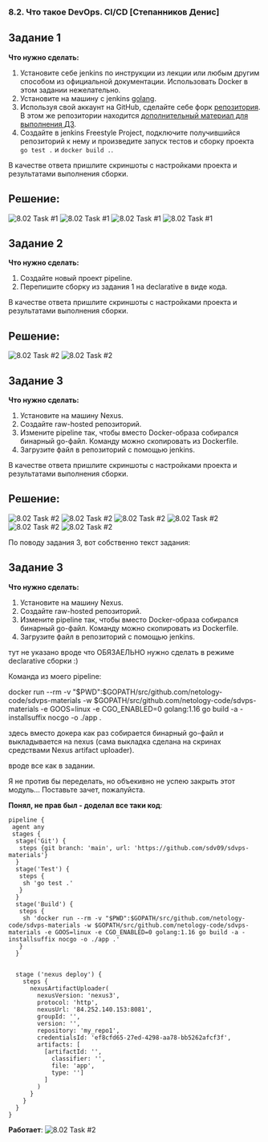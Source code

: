 ### 8.2. Что такое DevOps. СI/СD [Степанников Денис]
## Задание 1
**Что нужно сделать:**

1. Установите себе jenkins по инструкции из лекции или любым другим способом из официальной документации. Использовать Docker в этом задании нежелательно.
2. Установите на машину с jenkins [golang](https://golang.org/doc/install).
3. Используя свой аккаунт на GitHub, сделайте себе форк [репозитория](https://github.com/netology-code/sdvps-materials.git). В этом же репозитории находится [дополнительный материал для выполнения ДЗ](https://github.com/netology-code/sdvps-materials/blob/main/CICD/8.2-hw.md).
3. Создайте в jenkins Freestyle Project, подключите получившийся репозиторий к нему и произведите запуск тестов и сборку проекта ```go test .``` и  ```docker build .```.

В качестве ответа пришлите скриншоты с настройками проекта и результатами выполнения сборки.


## Решение:
![8.02 Task #1](screenshots/8.02.1.1.png)
![8.02 Task #1](screenshots/8.02.1.2.png)
![8.02 Task #1](screenshots/8.02.1.3.png)
![8.02 Task #1](screenshots/8.02.1.4.png)


## Задание 2
**Что нужно сделать:**

1. Создайте новый проект pipeline.
2. Перепишите сборку из задания 1 на declarative в виде кода.

В качестве ответа пришлите скриншоты с настройками проекта и результатами выполнения сборки.



## Решение:
![8.02 Task #2](screenshots/8.02.2.1.png)
![8.02 Task #2](screenshots/8.02.2.2.png)



## Задание 3
**Что нужно сделать:**

1. Установите на машину Nexus.
1. Создайте raw-hosted репозиторий.
1. Измените pipeline так, чтобы вместо Docker-образа собирался бинарный go-файл. Команду можно скопировать из Dockerfile.
1. Загрузите файл в репозиторий с помощью jenkins.

В качестве ответа пришлите скриншоты с настройками проекта и результатами выполнения сборки.


## Решение:
![8.02 Task #2](screenshots/8.02.3.1.png)
![8.02 Task #2](screenshots/8.02.3.2.png)
![8.02 Task #2](screenshots/8.02.3.3.png)
![8.02 Task #2](screenshots/8.02.3.4.png)
![8.02 Task #2](screenshots/8.02.3.5.png)
![8.02 Task #2](screenshots/8.02.3.6.png)


По поводу задания 3, вот собственно текст задания:
## Задание 3
**Что нужно сделать:**

1. Установите на машину Nexus.
1. Создайте raw-hosted репозиторий.
1. Измените pipeline так, чтобы вместо Docker-образа собирался бинарный go-файл. Команду можно скопировать из Dockerfile.
1. Загрузите файл в репозиторий с помощью jenkins.

тут не указано вроде что ОБЯЗАЕЛЬНО нужно сделать в режиме declarative сборки :)

Команда из моего pipeline:

docker run --rm -v "$PWD":$GOPATH/src/github.com/netology-code/sdvps-materials -w $GOPATH/src/github.com/netology-code/sdvps-materials -e GOOS=linux -e CGO_ENABLED=0 golang:1.16 go build -a -installsuffix nocgo -o ./app .

здесь вместо докера как раз собирается бинарный go-файл и выкладывается на nexus (сама выкладка сделана на скринах средствами Nexus artifact uploader).

вроде все как в задании.
 
Я не против бы переделать, но объекивно не успею закрыть этот модуль... Поставьте зачет, пожалуйста.

**Понял, не прав был - доделал все таки код**:

```
pipeline {
 agent any
 stages {
  stage('Git') {
   steps {git branch: 'main', url: 'https://github.com/sdv09/sdvps-materials'}
  }
  stage('Test') {
   steps {
    sh 'go test .'
   }
  }
  stage('Build') {
   steps {
    sh 'docker run --rm -v "$PWD":$GOPATH/src/github.com/netology-code/sdvps-materials -w $GOPATH/src/github.com/netology-code/sdvps-materials -e GOOS=linux -e CGO_ENABLED=0 golang:1.16 go build -a -installsuffix nocgo -o ./app .'
   }
  }
    

  stage ('nexus deploy') {
    steps {
      nexusArtifactUploader(
        nexusVersion: 'nexus3',
        protocol: 'http',
        nexusUrl: '84.252.140.153:8081',
        groupId: '',
        version: '',
        repository: 'my_repo1',
        credentialsId: 'ef8cfd65-27ed-4298-aa78-bb5262afcf3f',
        artifacts: [
          [artifactId: '',
            classifier: '',
            file: 'app',
            type: '']
          ]
        )
      }
    }         
  }
}

 ```

**Работает**:
![8.02 Task #2](screenshots/8.02.3.7.png)